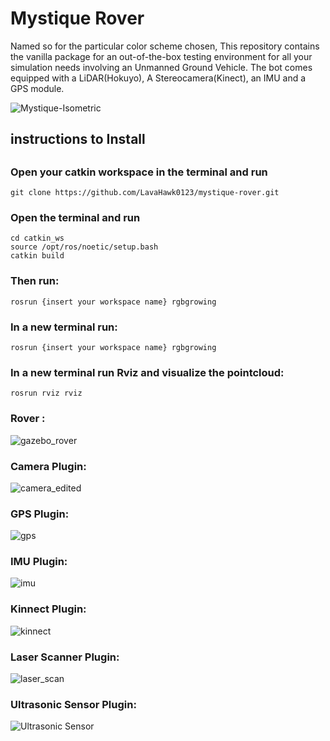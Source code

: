 # Mystique Rover
Named so for the particular color scheme chosen, This repository contains the vanilla package for an out-of-the-box testing environment for all your simulation needs involving an Unmanned Ground Vehicle. The bot comes equipped with a LiDAR(Hokuyo), A Stereocamera(Kinect), an IMU and a GPS module. 

![Mystique-Isometric](https://user-images.githubusercontent.com/75236655/182896597-44ff61b8-47bc-4f9b-94f5-ccf09e7247aa.gif)
<h2> instructions to Install <h2>

### Open your catkin workspace in the terminal and run
```
git clone https://github.com/LavaHawk0123/mystique-rover.git
```
  
### Open the terminal and run
```
cd catkin_ws
source /opt/ros/noetic/setup.bash
catkin build
```

### Then run:
```
rosrun {insert your workspace name} rgbgrowing
```

### In a new terminal run:
```
rosrun {insert your workspace name} rgbgrowing
```
### In a new terminal run Rviz and visualize the pointcloud:
```
rosrun rviz rviz
```
### Rover :
![gazebo_rover](https://user-images.githubusercontent.com/75236655/106312727-21af9d00-628d-11eb-9653-eb89e99aa957.png)

### Camera Plugin:
![camera_edited](https://user-images.githubusercontent.com/75236655/106312616-f462ef00-628c-11eb-8995-7c6f85c26dfa.png)

### GPS Plugin:
![gps](https://user-images.githubusercontent.com/75236655/106312694-13618100-628d-11eb-96eb-25bcdadf9dd1.png)

### IMU Plugin:
![imu](https://user-images.githubusercontent.com/75236655/106312786-39872100-628d-11eb-843a-56cf267b9fd5.png)

### Kinnect Plugin:
![kinnect](https://user-images.githubusercontent.com/75236655/106312808-41df5c00-628d-11eb-9ce4-34887fca36ac.png)

### Laser Scanner Plugin:
![laser_scan](https://user-images.githubusercontent.com/75236655/106312845-4dcb1e00-628d-11eb-93c8-553b8595c57c.png)

### Ultrasonic Sensor Plugin:
![Ultrasonic Sensor](https://user-images.githubusercontent.com/75236655/106313208-d649be80-628d-11eb-8f2b-4c83bd65cc1b.jpeg)



